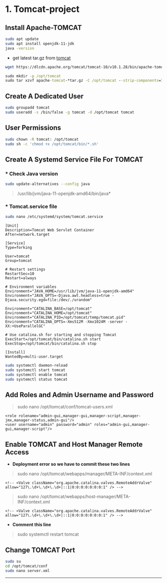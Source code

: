 # 1. Tomcat-project

## Install Apache-TOMCAT
```bash
sudo apt update 
sudo apt install openjdk-11-jdk
java -version
```
- get latest tar.gz from [tomcat](https://tomcat.apache.org/download)
```bash
wget https://dlcdn.apache.org/tomcat/tomcat-10/v10.1.28/bin/apache-tomcat-10.1.28.tar.gz        
```


```cmd 
sudo mkdir -p /opt/tomcat
sudo tar xzvf apache-tomcat-*tar.gz -C /opt/tomcat --strip-components=1
```

## Create A Dedicated User
```bash
sudo groupadd tomcat
sudo useradd -s /bin/false -g tomcat -d /opt/tomcat tomcat
```

## User Permissions
```bash
sudo chown -R tomcat: /opt/tomcat
sudo sh -c 'chmod +x /opt/tomcat/bin/*.sh'
```

## Create A Systemd Service File For TOMCAT
### * Check Java version
```bash
sudo update-alternatives --config java
```
> /usr/lib/jvm/java-11-openjdk-amd64/bin/java* 

### * Tomcat.service file
```bash
sudo nano /etc/systemd/system/tomcat.service
```



```nano
[Unit]
Description=Tomcat Web Servlet Container
After=network.target

[Service]
Type=forking

User=tomcat
Group=tomcat

# Restart settings
RestartSec=10
Restart=always

# Environment variables
Environment="JAVA_HOME=/usr/lib/jvm/java-11-openjdk-amd64"
Environment="JAVA_OPTS=-Djava.awt.headless=true -Djava.security.egd=file:/dev/./urandom"

Environment="CATALINA_BASE=/opt/tomcat"
Environment="CATALINA_HOME=/opt/tomcat"
Environment="CATALINA_PID=/opt/tomcat/temp/tomcat.pid"
Environment="CATALINA_OPTS=-Xms512M -Xmx1024M -server -XX:+UseParallelGC"

# Use catalina.sh for starting and stopping Tomcat
ExecStart=/opt/tomcat/bin/catalina.sh start
ExecStop=/opt/tomcat/bin/catalina.sh stop

[Install]
WantedBy=multi-user.target
```


```bash
sudo systemctl daemon-reload
sudo systemctl start tomcat
sudo systemctl enable tomcat
sudo systemctl status tomcat
```

## Add Roles and Admin Username and Password 
> sudo nano /opt/tomcat/conf/tomcat-users.xml
```nano
<role rolename="admin-gui,manager-gui,manager-script,manager-jmx,manager-status,admin-gui"/>
<user username="admin" password="admin" roles="admin-gui,manager-gui,manager-script"/>
```

## Enable TOMCAT and Host Manager Remote Access
- **Deployment error so we have to commit these two lines**

> sudo nano /opt/tomcat/webapps/manager/META-INF/context.xml
```nano
<!-- <Valve className="org.apache.catalina.valves.RemoteAddrValve"
allow="127\.\d+\.\d+\.\d+|::1|0:0:0:0:0:0:0:1" /> -->
```


>sudo nano /opt/tomcat/webapps/host-manager/META-INF/context.xml
```nano
<!-- <Valve className="org.apache.catalina.valves.RemoteAddrValve"
allow="127\.\d+\.\d+\.\d+|::1|0:0:0:0:0:0:0:1" /> -->
```
- **Comment this line** 

>sudo systemctl restart tomcat

## Change TOMCAT Port
```bash
sudo su 
cd /opt/tomcat/conf
sudo nano server.xml
```
---
